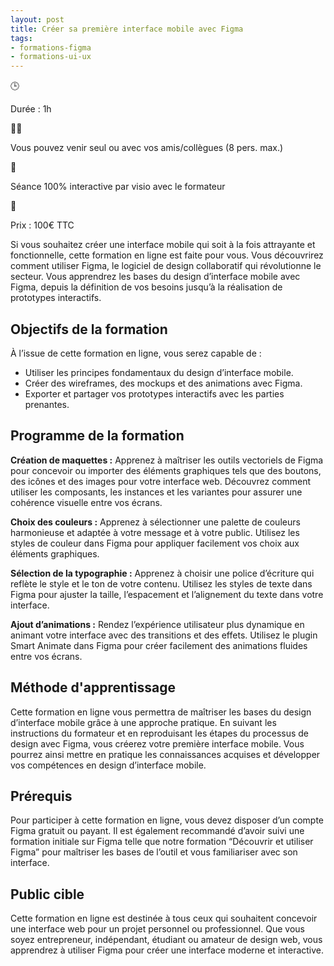 ```yaml
---
layout: post
title: Créer sa première interface mobile avec Figma
tags:
- formations-figma
- formations-ui-ux
---
```


🕒

Durée : 1h

👨‍🎓

Vous pouvez venir seul ou avec vos amis/collègues (8 pers. max.)

👋

Séance 100% interactive par visio avec le formateur

🛒

Prix : 100€ TTC

Si vous souhaitez créer une interface mobile qui soit à la fois attrayante et fonctionnelle, cette formation en ligne est faite pour vous. Vous découvrirez comment utiliser Figma, le logiciel de design collaboratif qui révolutionne le secteur. Vous apprendrez les bases du design d’interface mobile avec Figma, depuis la définition de vos besoins jusqu’à la réalisation de prototypes interactifs.

## Objectifs de la formation

À l’issue de cette formation en ligne, vous serez capable de :

- Utiliser les principes fondamentaux du design d’interface mobile.
- Créer des wireframes, des mockups et des animations avec Figma.
- Exporter et partager vos prototypes interactifs avec les parties prenantes.

## Programme de la formation

**Création de maquettes :** Apprenez à maîtriser les outils vectoriels de Figma pour concevoir ou importer des éléments graphiques tels que des boutons, des icônes et des images pour votre interface web. Découvrez comment utiliser les composants, les instances et les variantes pour assurer une cohérence visuelle entre vos écrans.

**Choix des couleurs :** Apprenez à sélectionner une palette de couleurs harmonieuse et adaptée à votre message et à votre public. Utilisez les styles de couleur dans Figma pour appliquer facilement vos choix aux éléments graphiques.

**Sélection de la typographie :** Apprenez à choisir une police d’écriture qui reflète le style et le ton de votre contenu. Utilisez les styles de texte dans Figma pour ajuster la taille, l’espacement et l’alignement du texte dans votre interface.

**Ajout d’animations :** Rendez l’expérience utilisateur plus dynamique en animant votre interface avec des transitions et des effets. Utilisez le plugin Smart Animate dans Figma pour créer facilement des animations fluides entre vos écrans.

## Méthode d'apprentissage

Cette formation en ligne vous permettra de maîtriser les bases du design d’interface mobile grâce à une approche pratique. En suivant les instructions du formateur et en reproduisant les étapes du processus de design avec Figma, vous créerez votre première interface mobile. Vous pourrez ainsi mettre en pratique les connaissances acquises et développer vos compétences en design d’interface mobile.

## Prérequis

Pour participer à cette formation en ligne, vous devez disposer d’un compte Figma gratuit ou payant. Il est également recommandé d’avoir suivi une formation initiale sur Figma telle que notre formation “Découvrir et utiliser Figma” pour maîtriser les bases de l’outil et vous familiariser avec son interface.

## Public cible

Cette formation en ligne est destinée à tous ceux qui souhaitent concevoir une interface web pour un projet personnel ou professionnel. Que vous soyez entrepreneur, indépendant, étudiant ou amateur de design web, vous apprendrez à utiliser Figma pour créer une interface moderne et interactive.

